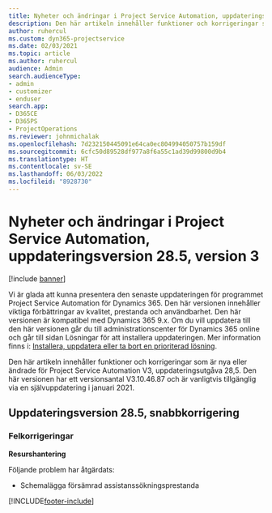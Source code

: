 ```yaml
---
title: Nyheter och ändringar i Project Service Automation, uppdateringsversion 28.5, snabbkorrigering, version 3
description: Den här artikeln innehåller funktioner och korrigeringar som är tillgängliga i Project Service Automation uppdateringsutgåva 28.5, snabbkorrigering V3.
author: ruhercul
ms.custom: dyn365-projectservice
ms.date: 02/03/2021
ms.topic: article
ms.author: ruhercul
audience: Admin
search.audienceType:
- admin
- customizer
- enduser
search.app:
- D365CE
- D365PS
- ProjectOperations
ms.reviewer: johnmichalak
ms.openlocfilehash: 7d232150445091e64ca0ec804994050757b159df
ms.sourcegitcommit: 6cfc50d89528df977a8f6a55c1ad39d99800d9b4
ms.translationtype: HT
ms.contentlocale: sv-SE
ms.lasthandoff: 06/03/2022
ms.locfileid: "8928730"
---
```

# <a name="whats-new-or-changed-in-project-service-automation-update-release-285-v3"></a>Nyheter och ändringar i Project Service Automation, uppdateringsversion 28.5, version 3

[!include [banner](../includes/psa-now-project-operations.md)]

Vi är glada att kunna presentera den senaste uppdateringen för programmet Project Service Automation för Dynamics 365. Den här versionen innehåller viktiga förbättringar av kvalitet, prestanda och användbarhet. Den här versionen är kompatibel med Dynamics 365 9.x. Om du vill uppdatera till den här versionen går du till administrationscenter för Dynamics 365 online och går till sidan Lösningar för att installera uppdateringen. Mer information finns i: [Installera, uppdatera eller ta bort en prioriterad lösning](/power-platform/admin/install-remove-preferred-solution).

Den här artikeln innehåller funktioner och korrigeringar som är nya eller ändrade för Project Service Automation V3, uppdateringsutgåva 28,5. Den här versionen har ett versionsantal V3.10.46.87 och är vanligtvis tillgänglig via en självuppdatering i januari 2021.

## <a name="update-release-285-hotfix"></a>Uppdateringsversion 28.5, snabbkorrigering

### <a name="bug-fixes"></a>Felkorrigeringar

**Resurshantering**

Följande problem har åtgärdats:

- Schemalägga försämrad assistanssökningsprestanda



[!INCLUDE[footer-include](../includes/footer-banner.md)]
